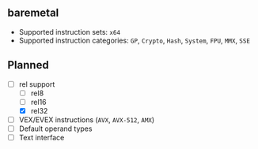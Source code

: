 ## baremetal
- Supported instruction sets: `x64`
- Supported instruction categories: `GP`, `Crypto`, `Hash`, `System`, `FPU`, `MMX`, `SSE`
## Planned
- [ ] rel support
  - [ ] rel8
  - [ ] rel16
  - [x] rel32
- [ ] VEX/EVEX instructions (`AVX`, `AVX-512`, `AMX`)
- [ ] Default operand types
- [ ] Text interface
